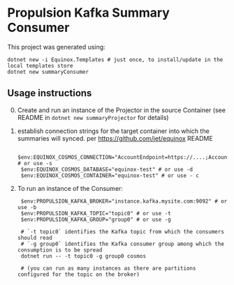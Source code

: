 # Propulsion Kafka Summary Consumer

This project was generated using:

    dotnet new -i Equinox.Templates # just once, to install/update in the local templates store
    dotnet new summaryConsumer

## Usage instructions

0. Create and run an instance of the Projector in the source Container (see README in `dotnet new summaryProjector` for details)

1. establish connection strings for the target container into which the summaries will synced. per https://github.com/jet/equinox README

        $env:EQUINOX_COSMOS_CONNECTION="AccountEndpoint=https://....;AccountKey=....=;" # or use -s
        $env:EQUINOX_COSMOS_DATABASE="equinox-test" # or use -d
        $env:EQUINOX_COSMOS_CONTAINER="equinox-test" # or use - c

2. To run an instance of the Consumer:

        $env:PROPULSION_KAFKA_BROKER="instance.kafka.mysite.com:9092" # or use -b
        $env:PROPULSION_KAFKA_TOPIC="topic0" # or use -t
        $env:PROPULSION_KAFKA_GROUP="group0" # or use -g

        # `-t topic0` identifies the Kafka topic from which the consumers should read
        # `-g group0` identifies the Kafka consumer group among which the consumption is to be spread
        dotnet run -- -t topic0 -g group0 cosmos

        # (you can run as many instances as there are partitions configured for the topic on the broker)
